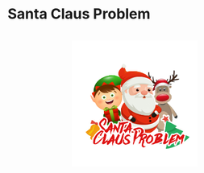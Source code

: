 # Santa Claus Problem
<div align="center">
    <br />
    <img src="./th/Logo.png" alt="Reservoir Logo" width="250"/>
</div>

